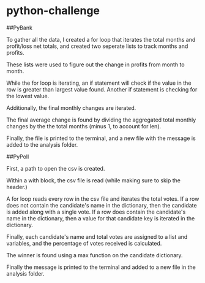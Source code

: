 # python-challenge

##PyBank

To gather all the data, I created a for loop that iterates the total months and profit/loss net totals, and created two seperate lists to track months and profits. 

These lists were used to figure out the change in profits from month to month. 

While the for loop is iterating, an if statement will check if the value in the row is greater than largest value found. Another if statement is checking for the lowest value. 

Additionally, the final monthly changes are iterated. 

The final average change is found by dividing the aggregated total monthly changes by the the total months (minus 1, to account for len). 

Finally, the file is printed to the terminal, and a new file with the message is added to the analysis folder. 

##PyPoll

First, a path to open the csv is created. 

Within a with block, the csv file is read (while making sure to skip the header.)

A for loop reads every row in the csv file and iterates the total votes. 
If a row does not contain the candidate's name in the dictionary, then the candidate is added along with a single vote. 
If a row does contain the candidate's name in the dictionary, then a value for that candidate key is iterated in the dictionary. 

Finally, each candidate's name and total votes are assigned to a list and variables, and the percentage of votes received is calculated. 

The winner is found using a max function on the candidate dictionary.

Finally the message is printed to the terminal and added to a new file in the analysis folder. 
